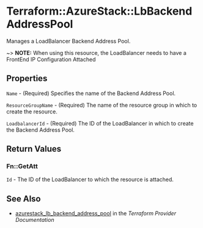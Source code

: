 # Terraform::AzureStack::LbBackendAddressPool

Manages a LoadBalancer Backend Address Pool.

~> **NOTE:** When using this resource, the LoadBalancer needs to have a FrontEnd IP Configuration Attached

## Properties

`Name` - (Required) Specifies the name of the Backend Address Pool.

`ResourceGroupName` - (Required) The name of the resource group in which to create the resource.

`LoadbalancerId` - (Required) The ID of the LoadBalancer in which to create the Backend Address Pool.


## Return Values

### Fn::GetAtt

`Id` - The ID of the LoadBalancer to which the resource is attached.

## See Also

* [azurestack_lb_backend_address_pool](https://www.terraform.io/docs/providers/azurestack/r/lb_backend_address_pool.html) in the _Terraform Provider Documentation_